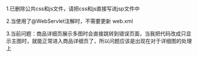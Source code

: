 1.已删除公共css和js文件，请把css和js直接写进jsp文件中

2.当使用了@WebServlet注解时，不需要更新 web.xml

3.当前问题：商品详细页展示多图时会直接跳转到错误页面，当我把代码改成只显示主图时，就能正常进入商品详细页了，所以问题应该是出现在对于详细图的处理上